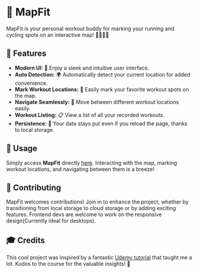 # 📍 MapFit

MapFit is your personal workout buddy for marking your running and cycling spots on an interactive map! 🏃‍♂️🚴‍♀️

## 🌟 Features

- **Modern UI:** 🎨 Enjoy a sleek and intuitive user interface.
- **Auto Detection:** 🌍 Automatically detect your current location for added convenience.
- **Mark Workout Locations:** 📍 Easily mark your favorite workout spots on the map.
- **Navigate Seamlessly:** 🧭 Move between different workout locations easily.
- **Workout Listing:** 📋 View a list of all your recorded workouts.
- **Persistence:** 💾 Your data stays put even if you reload the page, thanks to local storage.

## 🚀 Usage

Simply access **MapFit** directly [here](https://mapfit.vercel.app/). Interacting with the map, marking workout locations, and navigating between them is a breeze!

## 🤝 Contributing

MapFit welcomes contributions! Join in to enhance the project, whether by transitioning from local storage to cloud storage or by adding exciting features. Frontend devs are welcome to work on the responsive design(Currently ideal for desktops).

## 🎓 Credits

This cool project was inspired by a fantastic [Udemy tutorial](https://www.udemy.com/course/the-complete-javascript-course/) that taught me a lot. Kudos to the course for the valuable insights! 🌟

